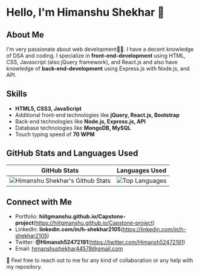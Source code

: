 # Hello, I'm Himanshu Shekhar 👋

## About Me
I'm very passionate about web development🧑‍💻. I have a decent knowledge of DSA and coding. I specialize in **front-end-development** using HTML, CSS, Javascript (also jQuery framework), and React.js and also have knowledge of **back-end-development** using Express.js with Node.js, and API.

## Skills
- **HTML5, CSS3, JavaScript**
- Additional front-end technologies like **jQuery, React.js, Bootstrap**
- Back-end technologies like **Node.js, Express.js, API**
- Database technologies like **MongoDB, MySQL**
- Touch typing speed of **70 WPM**

## GitHub Stats and Languages Used

| GitHub Stats                                                                                | Languages Used                                      |
|---------------------------------------------------------------------------------------------|-----------------------------------------------------|
| ![Himanshu Shekhar's Github Stats](https://github-readme-stats.vercel.app/api?username=hiitgmanshu&show_icons=true&count_private=true&theme=radical) | ![Top Languages](https://github-readme-stats.vercel.app/api/top-langs/?username=hiitgmanshu&layout=compact&theme=radical) |


## Connect with Me
- Portfolio: **hiitgmanshu.github.io/Capstone-project**(https://hiitgmanshu.github.io/Capstone-project)
- LinkedIn: **linkedin.com/in/h-shekhar2105**(https://linkedin.com/in/h-shekhar2105)
- Twitter: **@Himansh52472191**(https://twitter.com/Himansh52472191)
- Email: himanshushekhar44578@gmail.com

🍵 Feel free to reach out to me for any kind of collaboration or any help with my repository.

